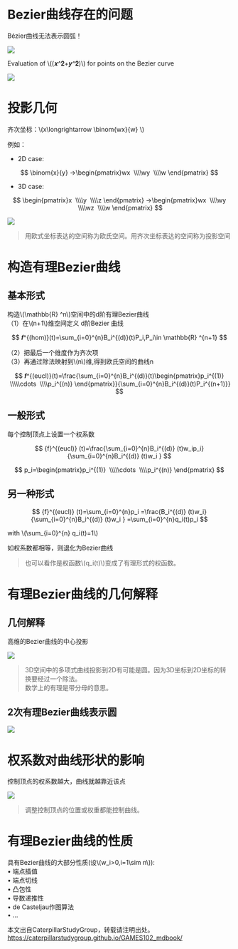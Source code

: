 # Bezier曲线存在的问题

Bézier曲线无法表示圆弧！  

![](../assets/有理曲线-3.png)  

Evaluation of \\((𝒙^𝟐+𝒚^𝟐)\\) for points on the Bezier curve    

![](../assets/有理曲线-4.png)  

# 投影几何  

齐次坐标：\\(x\longrightarrow \binom{wx}{w} \\)   

例如：  
- 2D case:

$$
\binom{x}{y}  →\begin{pmatrix}wx
 \\\\wy 
 \\\\w
\end{pmatrix}
$$

- 3D case:

$$
\begin{pmatrix}x
 \\\\y 
 \\\\z
\end{pmatrix} →\begin{pmatrix}wx
 \\\\wy 
 \\\\wz
 \\\\w
\end{pmatrix}
$$

![](../assets/有理曲线-5.png)    

> 用欧式坐标表达的空间称为欧氏空间。用齐次坐标表达的空间称为投影空间     

# 构造有理Bezier曲线

## 基本形式

构造\\(\mathbb{R} ^n\\)空间中的d阶有理Bezier曲线  
（1）在\\(n+1\\)维空间定义 d阶Bezier 曲线   

$$
𝒇^{(hom)}(t)=\sum_{i=0}^{n}B_i^{(d)}(t)P_i,P_i\in \mathbb{R} ^{n+1}
$$

（2）把最后一个维度作为齐次项  
（3）再通过除法映射到\\(n\\)维,得到欧氏空间的曲线n    


$$
𝒇^{(eucl)}(t)=\frac{\sum_{i=0}^{n}B_i^{(d)}(t)\begin{pmatrix}p_i^{(1)}
 \\\\\cdots 
 \\\\p_i^{(n)}
\end{pmatrix}}{\sum_{i=0}^{n}B_i^{(d)}(t)P_i^{(n+1)}}
$$

## 一般形式

每个控制顶点上设置一个权系数    

$$
{f}^{(eucl)} (t)=\frac{\sum_{i=0}^{n}B_i^{(d)} (t)w_ip_i}{\sum_{i=0}^{n}B_i^{(d)} (t)w_i } 
$$

$$
p_i=\begin{pmatrix}p_i^{(1)}
 \\\\\cdots 
 \\\\p_i^{(n)}
\end{pmatrix}
$$

## 另一种形式    

$$
{f}^{(eucl)} (t)=\sum_{i=0}^{n}p_i =\frac{B_i^{(d)} (t)w_i}{\sum_{i=0}^{n}B_i^{(d)} (t)w_i } =\sum_{i=0}^{n}q_i(t)p_i 
$$

with \\(\sum_{i=0}^{n} q_i(t)=1\\)

如权系数都相等，则退化为Bezier曲线   

> 也可以看作是权函数\\(q_i(t)\\)变成了有理形式的权函数。  

# 有理Bezier曲线的几何解释    

## 几何解释

高维的Bezier曲线的中心投影   

![](../assets/有理曲线-6.png)    


> 3D空间中的多项式曲线投影到2D有可能是圆。因为3D坐标到2D坐标的转换要经过一个除法。     
数学上的有理是带分母的意思。    


## 2次有理Bezier曲线表示圆   

![](../assets/有理曲线-8.png)  

# 权系数对曲线形状的影响    

控制顶点的权系数越大，曲线就越靠近该点    

![](../assets/有理曲线-7.png)    

> 调整控制顶点的位置或权重都能控制曲线。  

# 有理Bezier曲线的性质    

具有Bezier曲线的大部分性质(设\\(w_i>0,i=1\sim n\\)):    
• 端点插值   
• 端点切线   
• 凸包性   
• 导数递推性   
• de Casteljau作图算法   
• …     

本文出自CaterpillarStudyGroup，转载请注明出处。
<https://caterpillarstudygroup.github.io/GAMES102_mdbook/>
